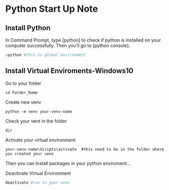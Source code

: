 # Python Start Up Note 


## Install Python
 
In Command Prompt, type [python] to check if python is installed on your computer successfully. Then you'll go to [python console].

```bash
>python #this is global environment
```

## Install Virtual Enviroments-Windows10

Go to your folder 

```
cd Folder_Name
```

Create new venv

```
python -m venv your-venv-name
```

Check your vent in the folder

```
dir
```

Activate your virtual environment 

```
your-venv-name\Scripts\activate  #this need to be in the folder where you created your venv
```

Then you can Install packages in your python enviroment...

Deactivate Virtual Environment

```python
deactivate #run in your venv
```


